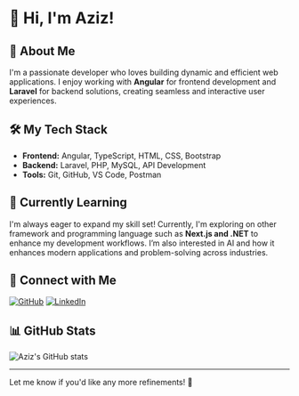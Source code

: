 <!--
**aziz07cy/aziz07cy** is a ✨ _special_ ✨ repository because its `README.md` (this file) appears on your GitHub profile.

Here are some ideas to get you started:

- 🔭 I’m currently working on ...
- 🌱 I’m currently learning ...
- 👯 I’m looking to collaborate on ...
- 🤔 I’m looking for help with ...
- 💬 Ask me about ...
- 📫 How to reach me: ...
- 😄 Pronouns: ...
- ⚡ Fun fact: ...
-->
# 👋 Hi, I'm Aziz!

## 🚀 About Me
I'm a passionate developer who loves building dynamic and efficient web applications. I enjoy working with **Angular** for frontend development and **Laravel** for backend solutions, creating seamless and interactive user experiences.

## 🛠️ My Tech Stack
- **Frontend:** Angular, TypeScript, HTML, CSS, Bootstrap
- **Backend:** Laravel, PHP, MySQL, API Development
- **Tools:** Git, GitHub, VS Code, Postman

## 🌱 Currently Learning
I'm always eager to expand my skill set! Currently, I'm exploring on other framework and programming language such as **Next.js and .NET** to enhance my development workflows.
I’m also interested in AI and how it enhances modern applications and problem-solving across industries.

## 🔗 Connect with Me
[![GitHub](https://img.shields.io/badge/GitHub-Profile-blue?style=flat&logo=github)](https://github.com/Aziz)
[![LinkedIn](https://img.shields.io/badge/LinkedIn-Profile-blue?style=flat&logo=linkedin)](https://linkedin.com/in/aziz)

## 📊 GitHub Stats
![Aziz's GitHub stats](https://github-readme-stats.vercel.app/api?username=Aziz&show_icons=true&theme=radical)

---

Let me know if you'd like any more refinements! 🚀
